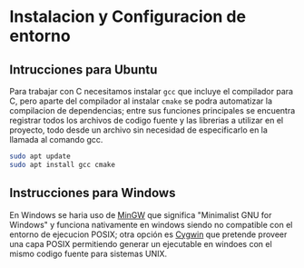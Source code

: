 # Instalacion y Configuracion de entorno

## Intrucciones para Ubuntu

Para trabajar con C necesitamos instalar `gcc` que incluye el compilador para C,
pero aparte del compilador al instalar `cmake` se podra automatizar la compilacion de
dependencias; entre sus funciones principales se encuentra registrar todos los archivos
de codigo fuente y las librerias a utilizar en el proyecto, todo desde un archivo sin
necesidad de especificarlo en la llamada al comando gcc.

```bash
sudo apt update
sudo apt install gcc cmake
```

## Instrucciones para Windows

En Windows se haria uso de [MinGW](http://mingw-w64.org/doku.php/download) que significa "Minimalist GNU for Windows" y
funciona nativamente en windows siendo no compatible con el entorno de ejecucion POSIX; otra opción es
[Cygwin](https://cygwin.com/install.html) que pretende proveer una capa POSIX permitiendo generar un ejecutable en
windoes con el mismo codigo fuente para sistemas UNIX. 
